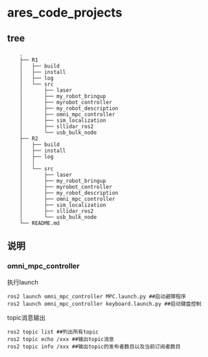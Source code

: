 # ares_code_projects

## tree
        .
        ├── R1
        │   ├── build
        │   ├── install
        │   ├── log
        │   └── src
        │       ├── laser
        │       ├── my_robot_bringup
        │       ├── myrobot_controller
        │       ├── my_robot_description
        │       ├── omni_mpc_controller
        │       ├── sim_localization
        │       ├── sllidar_ros2
        │       └── usb_bulk_node
        ├── R2
        │   ├── build
        │   ├── install
        │   ├── log
        │   │   
        │   └── src
        │       ├── laser
        │       ├── my_robot_bringup
        │       ├── myrobot_controller
        │       ├── my_robot_description
        │       ├── omni_mpc_controller
        │       ├── sim_localization
        │       ├── sllidar_ros2
        │       └── usb_bulk_node
        └── README.md
## 说明
### omni_mpc_controller
执行launch 
``` terminal
ros2 launch omni_mpc_controller MPC.launch.py ##启动避障程序
ros2 launch omni_mpc_controller keyboard.launch.py ##启动键盘控制
```
topic消息输出
```
ros2 topic list ##列出所有topic
ros2 topic echo /xxx ##输出topic消息
ros2 topic info /xxx ##输出topic的发布者数目以及当前订阅者数目
```
